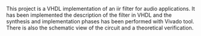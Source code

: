 This project is a VHDL implementation of an iir filter for audio applications.
It has been implemented the description of the filter in VHDL and the synthesis and implementation phases has been performed with Vivado tool.
There is also the schematic view of the circuit and a theoretical verification.
